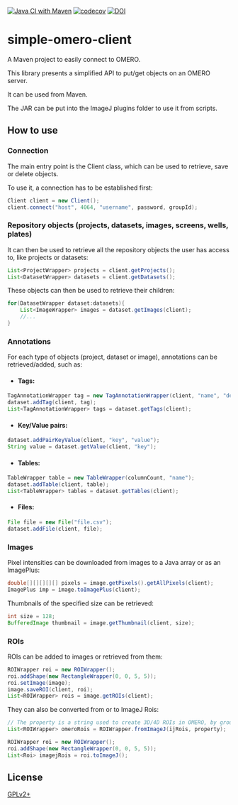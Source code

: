 [![Java CI with Maven](https://github.com/GReD-Clermont/simple-omero-client/actions/workflows/maven.yml/badge.svg)](https://github.com/GReD-Clermont/simple-omero-client/actions/workflows/maven.yml)
[![codecov](https://codecov.io/gh/GReD-Clermont/simple-omero-client/branch/main/graph/badge.svg)](https://codecov.io/gh/GReD-Clermont/simple-omero-client)
[![DOI](https://img.shields.io/badge/DOI-10.12688%2Ff1000research.110385.2-GREEN)](https://doi.org/10.12688/f1000research.110385.2)

# simple-omero-client

A Maven project to easily connect to OMERO.

This library presents a simplified API to put/get objects on an OMERO server. 
<p>It can be used from Maven.
<p>The JAR can be put into the ImageJ plugins folder to use it from scripts.


## How to use


### Connection
The main entry point is the Client class, which can be used to retrieve, save or delete objects.

<p>To use it, a connection has to be established first:

```java
Client client = new Client();
client.connect("host", 4064, "username", password, groupId);
```

### Repository objects (projects, datasets, images, screens, wells, plates)

It can then be used to retrieve all the repository objects the user has access to, like projects or datasets:

```java
List<ProjectWrapper> projects = client.getProjects();
List<DatasetWrapper> datasets = client.getDatasets();
```

These objects can then be used to retrieve their children:

```java
for(DatasetWrapper dataset:datasets){
    List<ImageWrapper> images = dataset.getImages(client);
    //...
}
```

### Annotations

For each type of objects (project, dataset or image), annotations can be retrieved/added, such as:

* #### Tags:

```java
TagAnnotationWrapper tag = new TagAnnotationWrapper(client, "name", "description");
dataset.addTag(client, tag);
List<TagAnnotationWrapper> tags = dataset.getTags(client);
```

* #### Key/Value pairs:

```java
dataset.addPairKeyValue(client, "key", "value");
String value = dataset.getValue(client, "key");
```

* #### Tables:

```java
TableWrapper table = new TableWrapper(columnCount, "name");
dataset.addTable(client, table);
List<TableWrapper> tables = dataset.getTables(client);
```

* #### Files:

```java
File file = new File("file.csv");
dataset.addFile(client, file);
```

### Images

Pixel intensities can be downloaded from images to a Java array or as an ImagePlus:

```java
double[][][][][] pixels = image.getPixels().getAllPixels(client);
ImagePlus imp = image.toImagePlus(client);
```

Thumbnails of the specified size can be retrieved:

```java
int size = 128;
BufferedImage thumbnail = image.getThumbnail(client, size);
```

### ROIs

ROIs can be added to images or retrieved from them:

```java
ROIWrapper roi = new ROIWrapper();
roi.addShape(new RectangleWrapper(0, 0, 5, 5));
roi.setImage(image);
image.saveROI(client, roi);
List<ROIWrapper> rois = image.getROIs(client);
```

They can also be converted from or to ImageJ Rois:

```java
// The property is a string used to create 3D/4D ROIs in OMERO, by grouping shapes sharing the same value (used to name the ROI)
List<ROIWrapper> omeroRois = ROIWrapper.fromImageJ(ijRois, property);

ROIWrapper roi = new ROIWrapper();
roi.addShape(new RectangleWrapper(0, 0, 5, 5));
List<Roi> imagejRois = roi.toImageJ();
```

## License
[GPLv2+](https://choosealicense.com/licenses/gpl-2.0/)
